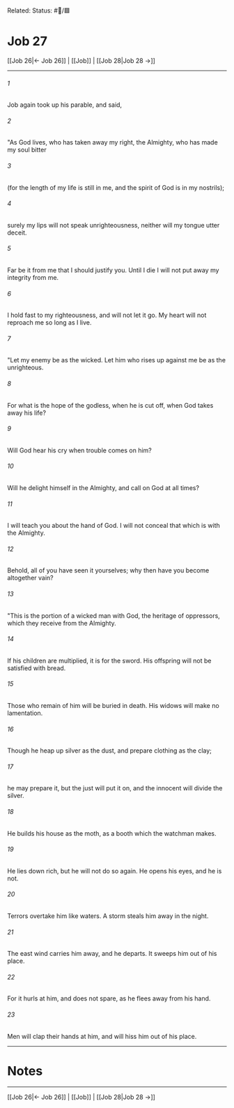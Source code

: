 Related:
Status: #📖/🟥
# Job 27

[[Job 26|← Job 26]] | [[Job]] | [[Job 28|Job 28 →]]
***



###### 1 
Job again took up his parable, and said, 

###### 2 
"As God lives, who has taken away my right, the Almighty, who has made my soul bitter 

###### 3 
(for the length of my life is still in me, and the spirit of God is in my nostrils); 

###### 4 
surely my lips will not speak unrighteousness, neither will my tongue utter deceit. 

###### 5 
Far be it from me that I should justify you. Until I die I will not put away my integrity from me. 

###### 6 
I hold fast to my righteousness, and will not let it go. My heart will not reproach me so long as I live. 

###### 7 
"Let my enemy be as the wicked. Let him who rises up against me be as the unrighteous. 

###### 8 
For what is the hope of the godless, when he is cut off, when God takes away his life? 

###### 9 
Will God hear his cry when trouble comes on him? 

###### 10 
Will he delight himself in the Almighty, and call on God at all times? 

###### 11 
I will teach you about the hand of God. I will not conceal that which is with the Almighty. 

###### 12 
Behold, all of you have seen it yourselves; why then have you become altogether vain? 

###### 13 
"This is the portion of a wicked man with God, the heritage of oppressors, which they receive from the Almighty. 

###### 14 
If his children are multiplied, it is for the sword. His offspring will not be satisfied with bread. 

###### 15 
Those who remain of him will be buried in death. His widows will make no lamentation. 

###### 16 
Though he heap up silver as the dust, and prepare clothing as the clay; 

###### 17 
he may prepare it, but the just will put it on, and the innocent will divide the silver. 

###### 18 
He builds his house as the moth, as a booth which the watchman makes. 

###### 19 
He lies down rich, but he will not do so again. He opens his eyes, and he is not. 

###### 20 
Terrors overtake him like waters. A storm steals him away in the night. 

###### 21 
The east wind carries him away, and he departs. It sweeps him out of his place. 

###### 22 
For it hurls at him, and does not spare, as he flees away from his hand. 

###### 23 
Men will clap their hands at him, and will hiss him out of his place.

---
# Notes


***
[[Job 26|← Job 26]] | [[Job]] | [[Job 28|Job 28 →]]

